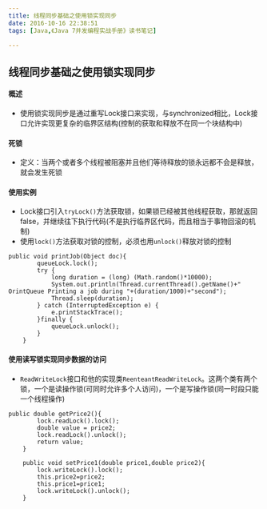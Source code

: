```yaml
---
title: 线程同步基础之使用锁实现同步
date: 2016-10-16 22:38:51
tags: [Java,《Java 7并发编程实战手册》读书笔记]

---
```

## 线程同步基础之使用锁实现同步
#### 概述
+ 使用锁实现同步是通过重写Lock接口来实现，与synchronized相比，Lock接口允许实现更复杂的临界区结构(控制的获取和释放不在同一个块结构中)

#### 死锁
+ 定义：当两个或者多个线程被阻塞并且他们等待释放的锁永远都不会是释放，就会发生死锁

#### 使用实例
+ Lock接口引入`tryLock()`方法获取锁，如果锁已经被其他线程获取，那就返回false，并继续往下执行代码(不是执行临界区代码，而且相当于事物回滚的机制)
+ 使用`lock()`方法获取对锁的控制，必须也用`unlock()`释放对锁的控制
```
public void printJob(Object doc){
        queueLock.lock();
        try {
            long duration = (long) (Math.random()*10000);
            System.out.println(Thread.currentThread().getName()+" OrintQueue Printing a job during "+(duration/1000)+"second");
            Thread.sleep(duration);
        } catch (InterruptedException e) {
            e.printStackTrace();
        }finally {
            queueLock.unlock();
        }
    }
```

#### 使用读写锁实现同步数据的访问
+ `ReadWriteLock`接口和他的实现类`ReenteantReadWriteLock`。这两个类有两个锁，一个是读操作锁(可同时允许多个人访问)，一个是写操作锁(同一时段只能一个线程操作)
```
public double getPrice2(){
        lock.readLock().lock();
        double value = price2;
        lock.readLock().unlock();
        return value;
    }

    public void setPrice1(double price1,double price2){
        lock.writeLock().lock();
        this.price2=price2;
        this.price1=price1;
        lock.writeLock().unlock();
    }
```
